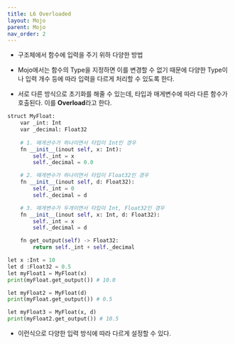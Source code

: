```yaml
---
title: L6 Overloaded
layout: Mojo
parent: Mojo
nav_order: 2
---
```


* 구조체에서 함수에 입력을 주기 위하 다양한 방법
* Mojo에서는 함수의 Type을 지정하면 이를 변경할 수 없기 때문에 다양한 Type이나 입력 개수 등에 따라 입력을 다르게 처리할 수 있도록 한다.

* 서로 다른 방식으로 초기화를 해줄 수 있는데, 타입과 매게변수에 따라 다른 함수가 호출된다. 이를 **Overload**라고 한다.

```python
struct MyFloat:
	var _int: Int
	var _decimal: Float32
  
	# 1. 매게션수가 하나이면서 타입이 Int인 경우
	fn __init__(inout self, x: Int):
		self._int = x
		self._decimal = 0.0

	# 2. 매게변수가 하나이면서 타입이 Float32인 경우
	fn __init__(inout self, d: Float32):
		self._int = 0
		self._decimal = d

	# 3. 매게변수가 두개이면서 타입이 Int, Float32인 경우
	fn __init__(inout self, x: Int, d: Float32):
		self._int = x
		self._decimal = d

	fn get_output(self) -> Float32:
		return self._int + self._decimal
```

```python
let x :Int = 10
let d :Float32 = 0.5
let myFloat1 = MyFloat(x)
print(myFloat.get_output()) # 10.0

let myFloat2 = MyFloat(d)
print(myFloat.get_output()) # 0.5

let myFloat3 = MyFloat(x, d)
print(myFloat2.get_output()) # 10.5
```

* 이런식으로 다양한 입력 방식에 따라 다르게 설정할 수 있다.
